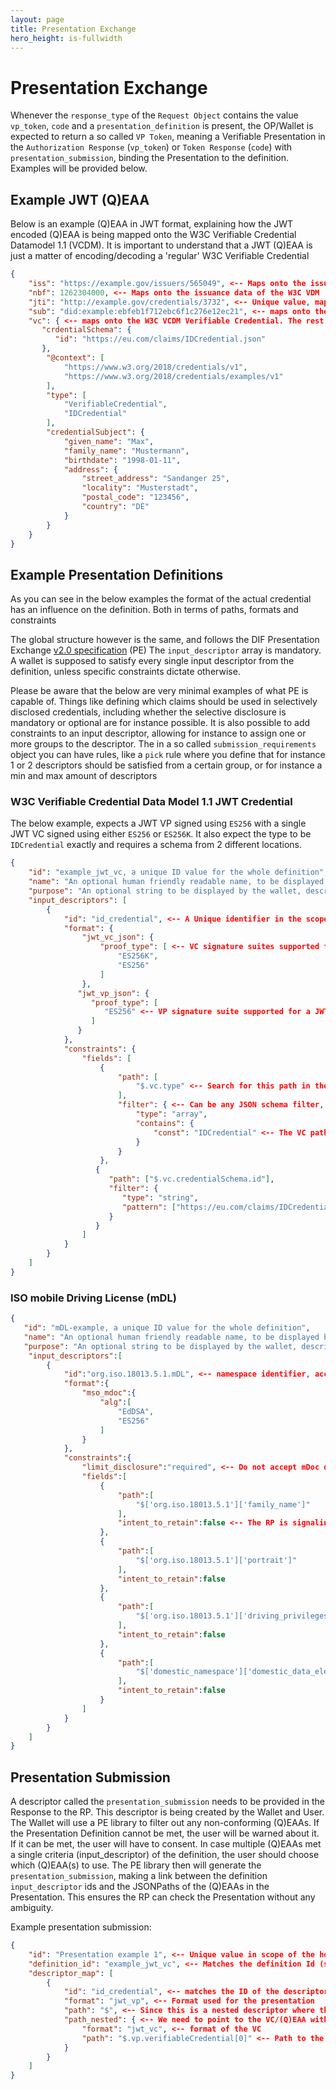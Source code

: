 ```yaml
---
layout: page
title: Presentation Exchange
hero_height: is-fullwidth
---
```


# Presentation Exchange

Whenever the `response_type` of the `Request Object` contains the value `vp_token`, `code` and
a `presentation_definition` is present, the OP/Wallet is expected to return a so called `VP Token`, meaning a Verifiable
Presentation in the `Authorization Response` (`vp_token`) or `Token Response` (`code`) with `presentation_submission`,
binding the Presentation to the definition. Examples will be provided below.

## Example JWT (Q)EAA

Below is an example (Q)EAA in JWT format, explaining how the JWT encoded (Q)EAA is being mapped onto the W3C Verifiable
Credential Datamodel 1.1 (VCDM).
It is important to understand that a JWT (Q)EAA is just a matter of encoding/decoding a 'regular' W3C Verifiable
Credential

```json
{
    "iss": "https://example.gov/issuers/565049", <-- Maps onto the issuer value of the W3C VDM
    "nbf": 1262304000, <-- Maps onto the issuance data of the W3C VDM
    "jti": "http://example.gov/credentials/3732", <-- Unique value, maps onto the credential Id of the W3C VDM
    "sub": "did:example:ebfeb1f712ebc6f1c276e12ec21", <-- maps onto the credentialSubject id of the W3C VDM, notice no id is present below,
    "vc": { <-- maps onto the W3C VCDM Verifiable Credential. The rest below is standard W3C VCDM,
       "crdentialSchema": {
          "id": "https://eu.com/claims/IDCredential.json"
       },
        "@context": [
            "https://www.w3.org/2018/credentials/v1",
            "https://www.w3.org/2018/credentials/examples/v1"
        ],
        "type": [
            "VerifiableCredential",
            "IDCredential"
        ],
        "credentialSubject": {
            "given_name": "Max",
            "family_name": "Mustermann",
            "birthdate": "1998-01-11",
            "address": {
                "street_address": "Sandanger 25",
                "locality": "Musterstadt",
                "postal_code": "123456",
                "country": "DE"
            }
        }
    }
}
```

## Example Presentation Definitions

As you can see in the below examples the format of the actual credential has an influence on the definition. Both in
terms of paths, formats and constraints

The global structure however is the same, and follows the DIF Presentation
Exchange [v2.0 specification](https://identity.foundation/presentation-exchange/spec/v2.0.0/) (PE)
The `input_descriptor` array is mandatory. A wallet is supposed to satisfy every single input descriptor from the
definition, unless specific constraints dictate otherwise.

Please be aware that the below are very minimal examples of what PE is capable of.
Things like defining which claims should be used in selectively disclosed credentials, including whether the selective
disclosure is mandatory or optional are for instance possible.
It is also possible to add constraints to an input descriptor, allowing for instance to assign one or more groups to the
descriptor. The in a so called `submission_requirements` object you can have rules, like a `pick` rule where you define
that for instance 1 or 2 descriptors should be satisfied from a certain group, or for instance a min and max amount of
descriptors

### W3C Verifiable Credential Data Model 1.1 JWT Credential

The below example, expects a JWT VP signed using `ES256` with a single JWT VC signed using either `ES256` or `ES256K`.
It also expect the type to be `IDCredential` exactly and requires a schema from 2 different locations.
```json
{
    "id": "example_jwt_vc, a unique ID value for the whole definition",
    "name": "An optional human friendly readable name, to be displayed by a wallet typically",
    "purpose": "An optional string to be displayed by the wallet, describing to the user that the purpose of the RPs data request is",
    "input_descriptors": [
        {
            "id": "id_credential", <-- A Unique identifier in the scope of the definition for this input descriptor
            "format": {
                "jwt_vc_json": {
                    "proof_type": [ <-- VC signature suites supported for a JWT VP not using Linked Data Processing (@context)
                        "ES256K",
                        "ES256"
                    ]
                },
               "jwt_vp_json": {
                  "proof_type": [
                     "ES256" <-- VP signature suite supported for a JWT VP not using Linked Data Processing (@context)
                  ]
               }
            },
            "constraints": {
                "fields": [
                    {
                        "path": [
                            "$.vc.type" <-- Search for this path in the credential, using JSONPath
                        ],
                        "filter": { <-- Can be any JSON schema filter, so partial searches using regexes, matching against constants, singular values as well as arrays
                            "type": "array",
                            "contains": {
                                "const": "IDCredential" <-- The VC path vc.type should be an array containing the string literal IDCredential with an exact match
                            }
                        }
                    },
                   {
                      "path": ["$.vc.credentialSchema.id"],
                      "filter": {
                         "type": "string",
                         "pattern": ["https://eu.com/claims/IDCredential.json", "https://us.com/example/US-IDCredential.json"]
                      }
                   }
                ]
            }
        }
    ]
}
```

### ISO mobile Driving License (mDL)

```json
{
   "id": "mDL-example, a unique ID value for the whole definition",
   "name": "An optional human friendly readable name, to be displayed by a wallet typically",
   "purpose": "An optional string to be displayed by the wallet, describing to the user that the purpose of the RPs data request is",
    "input_descriptors":[
        {
            "id":"org.iso.18013.5.1.mDL", <-- namespace identifier, according to ISO spec
            "format":{
                "mso_mdoc":{
                    "alg":[
                        "EdDSA",
                        "ES256"
                    ]
                }
            },
            "constraints":{
                "limit_disclosure":"required", <-- Do not accept mDoc disclosures containing more claims than listed below
                "fields":[
                    {
                        "path":[
                            "$['org.iso.18013.5.1']['family_name']"
                        ],
                        "intent_to_retain":false <-- The RP is signaling it will not store these values long term, only used during the actial interaction
                    },
                    {
                        "path":[
                            "$['org.iso.18013.5.1']['portrait']"
                        ],
                        "intent_to_retain":false
                    },
                    {
                        "path":[
                            "$['org.iso.18013.5.1']['driving_privileges']"
                        ],
                        "intent_to_retain":false
                    },
                    {
                        "path":[
                            "$['domestic_namespace']['domestic_data_element_id']"
                        ],
                        "intent_to_retain":false
                    }
                ]
            }
        }
    ]
}
```

## Presentation Submission

A descriptor called the `presentation_submission` needs to be provided in the Response to the RP. This descriptor is
being created by the Wallet and User. The Wallet will use a PE library to filter out any non-conforming (Q)EAAs. If the
Presentation Definition cannot be met, the user will be warned about it. If it can be met, the user will have to
consent. In case multiple (Q)EAAs met a single criteria (input_descriptor) of the definition, the user should choose
which (Q)EAA(s) to use.
The PE library then will generate the `presentation_submission`, making a link between the definition `input_descriptor`
ids and the JSONPaths of the (Q)EAAs in the Presentation. This ensures the RP can check the Presentation without any
ambiguity.

Example presentation submission:
```json
{
    "id": "Presentation example 1", <-- Unique value in scope of the holder/wallet
    "definition_id": "example_jwt_vc", <-- Matches the definition Id (see earlier)
    "descriptor_map": [
        {
            "id": "id_credential", <-- matches the ID of the descriptor from the definition
            "format": "jwt_vp", <-- Format used for the presentation
            "path": "$", <-- Since this is a nested descriptor where the outer part is the presentation at the toplevel, we use $ (toplevel)
            "path_nested": { <-- We need to point to the VC/(Q)EAA within the presentation
                "format": "jwt_vc", <-- format of the VC
                "path": "$.vp.verifiableCredential[0]" <-- Path to the (Q)EAA, relative to the path of the parent ($)
            }
        }
    ]
}
```
